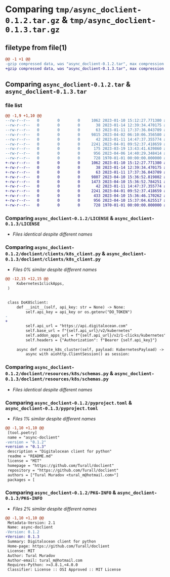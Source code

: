 # Comparing `tmp/async_doclient-0.1.2.tar.gz` & `tmp/async_doclient-0.1.3.tar.gz`

## filetype from file(1)

```diff
@@ -1 +1 @@
-gzip compressed data, was "async_doclient-0.1.2.tar", max compression
+gzip compressed data, was "async_doclient-0.1.3.tar", max compression
```

## Comparing `async_doclient-0.1.2.tar` & `async_doclient-0.1.3.tar`

### file list

```diff
@@ -1,9 +1,10 @@
--rw-r--r--   0        0        0     1062 2023-01-10 15:12:27.771380 async_doclient-0.1.2/LICENSE
--rw-r--r--   0        0        0       38 2023-01-14 12:39:34.470175 async_doclient-0.1.2/README.md
--rw-r--r--   0        0        0       63 2023-01-11 17:37:36.043709 async_doclient-0.1.2/doclient/clients/__init__.py
--rw-r--r--   0        0        0     9815 2023-04-02 06:10:06.356580 async_doclient-0.1.2/doclient/clients/k8s_client.py
--rw-r--r--   0        0        0       42 2023-01-11 14:47:37.355774 async_doclient-0.1.2/doclient/exceptions/apiexceptions.py
--rw-r--r--   0        0        0     2241 2023-04-01 09:52:37.418659 async_doclient-0.1.2/doclient/resources/k8s/schemas.py
--rw-r--r--   0        0        0      175 2023-03-19 13:43:41.639860 async_doclient-0.1.2/doclient/resources/vpc/schemas.py
--rw-r--r--   0        0        0      956 2023-04-06 14:40:29.348414 async_doclient-0.1.2/pyproject.toml
--rw-r--r--   0        0        0      728 1970-01-01 00:00:00.000000 async_doclient-0.1.2/PKG-INFO
+-rw-r--r--   0        0        0     1062 2023-01-10 15:12:27.771380 async_doclient-0.1.3/LICENSE
+-rw-r--r--   0        0        0       38 2023-01-14 12:39:34.470175 async_doclient-0.1.3/README.md
+-rw-r--r--   0        0        0       63 2023-01-11 17:37:36.043709 async_doclient-0.1.3/doclient/clients/__init__.py
+-rw-r--r--   0        0        0     9807 2023-04-10 15:36:52.819802 async_doclient-0.1.3/doclient/clients/k8s_client.py
+-rw-r--r--   0        0        0     1473 2023-04-10 15:36:52.784251 async_doclient-0.1.3/doclient/clients/vpc_client.py
+-rw-r--r--   0        0        0       42 2023-01-11 14:47:37.355774 async_doclient-0.1.3/doclient/exceptions/apiexceptions.py
+-rw-r--r--   0        0        0     2241 2023-04-01 09:52:37.418659 async_doclient-0.1.3/doclient/resources/k8s/schemas.py
+-rw-r--r--   0        0        0      433 2023-04-10 15:36:46.170262 async_doclient-0.1.3/doclient/resources/vpc/schemas.py
+-rw-r--r--   0        0        0      956 2023-04-10 15:37:04.625517 async_doclient-0.1.3/pyproject.toml
+-rw-r--r--   0        0        0      728 1970-01-01 00:00:00.000000 async_doclient-0.1.3/PKG-INFO
```

### Comparing `async_doclient-0.1.2/LICENSE` & `async_doclient-0.1.3/LICENSE`

 * *Files identical despite different names*

### Comparing `async_doclient-0.1.2/doclient/clients/k8s_client.py` & `async_doclient-0.1.3/doclient/clients/k8s_client.py`

 * *Files 0% similar despite different names*

```diff
@@ -12,15 +12,15 @@
     Kubernetes1clickApps,
 )
 
 
 class DoK8Sclient:
     def __init__(self, api_key: str = None) -> None:
         self.api_key = api_key or os.getenv("DO_TOKEN")
-        
+
         self.api_url = "https://api.digitalocean.com"
         self.base_url = f"{self.api_url}/v2/kubernetes"
         self.addon_apps_url = f"{self.api_url}/v2/1-clicks/kubernetes"
         self.headers = {"Authorization": f"Bearer {self.api_key}"}
 
     async def create_k8s_cluster(self, payload: KubernetesPayload) -> dict:
         async with aiohttp.ClientSession() as session:
```

### Comparing `async_doclient-0.1.2/doclient/resources/k8s/schemas.py` & `async_doclient-0.1.3/doclient/resources/k8s/schemas.py`

 * *Files identical despite different names*

### Comparing `async_doclient-0.1.2/pyproject.toml` & `async_doclient-0.1.3/pyproject.toml`

 * *Files 1% similar despite different names*

```diff
@@ -1,10 +1,10 @@
 [tool.poetry]
 name = "async-doclient"
-version = "0.1.2"
+version = "0.1.3"
 description = "Digitalocean client for python"
 readme = "README.md"
 license = "MIT"
 homepage = "https://github.com/Turall/doclient"
 repository = "https://github.com/Turall/doclient"
 authors = ["Tural Muradov <tural_m@hotmail.com>"]
 packages = [
```

### Comparing `async_doclient-0.1.2/PKG-INFO` & `async_doclient-0.1.3/PKG-INFO`

 * *Files 2% similar despite different names*

```diff
@@ -1,10 +1,10 @@
 Metadata-Version: 2.1
 Name: async-doclient
-Version: 0.1.2
+Version: 0.1.3
 Summary: Digitalocean client for python
 Home-page: https://github.com/Turall/doclient
 License: MIT
 Author: Tural Muradov
 Author-email: tural_m@hotmail.com
 Requires-Python: >=3.8.1,<4.0.0
 Classifier: License :: OSI Approved :: MIT License
```

